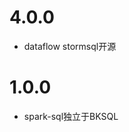 <!---
 Tencent is pleased to support the open source community by making BK-BASE 蓝鲸基础平台 available. 
 
 Copyright (C) 2021 THL A29 Limited, a Tencent company.  All rights reserved. 
 
 BK-BASE 蓝鲸基础平台 is licensed under the MIT License.
 
 License for BK-BASE 蓝鲸基础平台:
 --------------------------------------------------------------------
 Permission is hereby granted, free of charge, to any person obtaining a copy of this software and associated
 documentation files (the "Software"), to deal in the Software without restriction, including without limitation
 the rights to use, copy, modify, merge, publish, distribute, sublicense, and/or sell copies of the Software,
 and to permit persons to whom the Software is furnished to do so, subject to the following conditions:
 
 The above copyright notice and this permission notice shall be included in all copies or substantial
 portions of the Software.
 
 THE SOFTWARE IS PROVIDED "AS IS", WITHOUT WARRANTY OF ANY KIND, EXPRESS OR IMPLIED, INCLUDING BUT NOT
 LIMITED TO THE WARRANTIES OF MERCHANTABILITY, FITNESS FOR A PARTICULAR PURPOSE AND NONINFRINGEMENT. IN
 NO EVENT SHALL THE AUTHORS OR COPYRIGHT HOLDERS BE LIABLE FOR ANY CLAIM, DAMAGES OR OTHER LIABILITY,
 WHETHER IN AN ACTION OF CONTRACT, TORT OR OTHERWISE, ARISING FROM, OUT OF OR IN CONNECTION WITH THE
 SOFTWARE OR THE USE OR OTHER DEALINGS IN THE SOFTWARE.
-->
# 4.0.0
  * dataflow stormsql开源
# 1.0.0
  * spark-sql独立于BKSQL